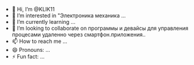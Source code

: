 - 👋 Hi, I’m @KLIK11
- 👀 I’m interested in "Электроника механика ...
- 🌱 I’m currently learning ...
- 💞️ I’m looking to collaborate on программы и девайсы для управления процесами удаленно через смартфон.приложения..
- 📫 How to reach me ...
- 😄 Pronouns: ...
- ⚡ Fun fact: ...

<!---
KLIK11/KLIK11 is a ✨ special ✨ repository because its `README.md` (this file) appears on your GitHub profile.
You can click the Preview link to take a look at your changes.
--->

